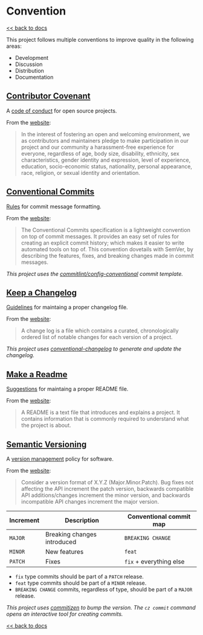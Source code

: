 # Convention

[<< back to docs](../../README.md#contributing)

This project follows multiple conventions to improve quality in the following areas:

- Development
- Discussion
- Distribution
- Documentation

## [Contributor Covenant](https://www.contributor-covenant.org/)

A [code of conduct](https://www.contributor-covenant.org/version/1/4/code-of-conduct.html) for open source projects.

From the [website](https://www.contributor-covenant.org/version/1/4/code-of-conduct.html):

> In the interest of fostering an open and welcoming environment, we as contributors and maintainers pledge to make participation in our project and our community a harassment-free experience for everyone, regardless of age, body size, disability, ethnicity, sex characteristics, gender identity and expression, level of experience, education, socio-economic status, nationality, personal appearance, race, religion, or sexual identity and orientation.

## [Conventional Commits](https://www.conventionalcommits.org/en/v1.0.0/)

[Rules](https://www.conventionalcommits.org/en/v1.0.0/) for commit message formatting.

From the [website](https://www.conventionalcommits.org/en/v1.0.0/):

> The Conventional Commits specification is a lightweight convention on top of commit messages. It provides an easy set of rules for creating an explicit commit history; which makes it easier to write automated tools on top of. This convention dovetails with SemVer, by describing the features, fixes, and breaking changes made in commit messages.

*This project uses the [commitlint/config-conventional](https://github.com/conventional-changelog/commitlint/tree/master/%40commitlint/config-conventional) commit template.*

## [Keep a Changelog](https://keepachangelog.com/en/1.0.0/)

[Guidelines](https://keepachangelog.com/en/) for maintaing a proper changelog file.

From the [website](https://keepachangelog.com/en/1.0.0/):

> A change log is a file which contains a curated, chronologically ordered list of notable changes for each version of a project.

*This project uses [conventional-changelog](https://github.com/conventional-changelog/conventional-changelog) to generate and update the changelog.*

## [Make a Readme](https://www.makeareadme.com/)

[Suggestions](https://www.makeareadme.com/#suggestions-for-a-good-readme) for maintaing a proper README file.

From the [website](https://www.makeareadme.com/):

> A README is a text file that introduces and explains a project. It contains information that is commonly required to understand what the project is about.

## [Semantic Versioning](https://semver.org/)

A [version management](https://semver.org/) policy for software.  

From the [website](https://semver.org/):

> Consider a version format of X.Y.Z (Major.Minor.Patch). Bug fixes not affecting the API increment the patch version, backwards compatible API additions/changes increment the minor version, and backwards incompatible API changes increment the major version.

| Increment | Description                 | Conventional commit map |
| --------- | --------------------------- | ----------------------- |
| `MAJOR`   | Breaking changes introduced | `BREAKING CHANGE`       |
| `MINOR`   | New features                | `feat`                  |
| `PATCH`   | Fixes                       | `fix` + everything else |

- `fix` type commits should be part of a `PATCH` release.
- `feat` type commits should be part of a `MINOR` release.
- `BREAKING CHANGE` commits, regardless of type, should be part of a `MAJOR` release.

*This project uses [commitizen](https://github.com/commitizen-tools/commitizen) to bump the version.*
*The `cz commit` command opens an interactive tool for creating commits.*

[<< back to docs](../../README.md#contributing)
